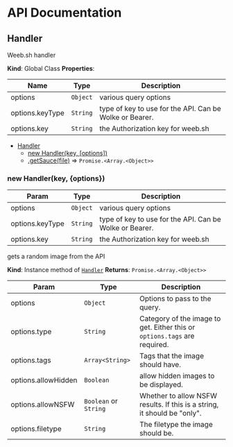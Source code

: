# API Documentation

<a name="Handler"></a>

## Handler

Weeb.sh handler

**Kind**: Global Class
**Properties**:

| Name | Type | Description |
| --- | --- | --- |
| options | ``Object`` | various query options |
| options.keyType | ``String`` | type of key to use for the API. Can be Wolke or Bearer. |
| options.key | ``String`` | the Authorization key for weeb.sh |

* [Handler](#Handler)
    * [new Handler(key, [options])](#new_Handler_new)
    * [.getSauce(file)](#Handler+getRandom) ⇒ <code>Promise.&lt;Array.&lt;Object&gt;&gt;</code>

<a name="new_Handler_new"></a>

 ### new Handler(key, {options})

| Param | Type | Description |
| --- | --- | --- |
| options | ``Object`` | various query options |
| options.keyType | ``String`` | type of key to use for the API. Can be Wolke or Bearer. |
| options.key | ``String`` | the Authorization key for weeb.sh |

<a name="Handler+getRandom"></a>

gets a random image from the API

**Kind**: Instance method of [``Handler``](#Handler)
**Returns**: <code>Promise.&lt;Array.&lt;Object&gt;&gt;</code> 

| Param | Type | Description |
| --- | --- | --- |
| options | ``Object`` | Options to pass to the query. |
| options.type | ``String`` | Category of the image to get. Either this or `options.tags` are required. |
| options.tags | ``Array<String>`` | Tags that the image should have. |
| options.allowHidden | ``Boolean`` | allow hidden images to be displayed.|
| options.allowNSFW | ``Boolean`` or ``String`` | Whether to allow NSFW results. If this is a string, it should be "only". |
| options.filetype | ``String`` |  The filetype the image should be. |

